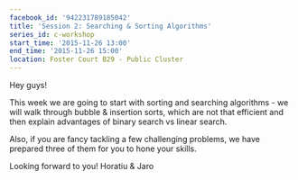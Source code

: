 ```yaml
---
facebook_id: '942231789185042'
title: 'Session 2: Searching & Sorting Algorithms'
series_id: c-workshop
start_time: '2015-11-26 13:00'
end_time: '2015-11-26 15:00'
location: Foster Court B29 - Public Cluster
---
```


Hey guys!

This week we are going to start with sorting and searching algorithms - we will walk through bubble & insertion sorts, which are not that efficient and then explain advantages of binary search vs linear search.

Also, if you are fancy tackling a few challenging problems, we have prepared three of them for you to hone your skills.

Looking forward to you!
Horatiu & Jaro
